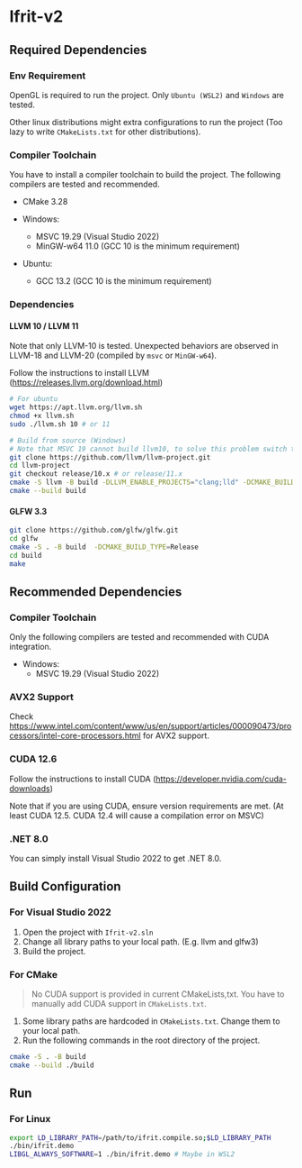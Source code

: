 # Ifrit-v2 

## Required Dependencies

### Env Requirement

OpenGL is required to run the project. Only `Ubuntu (WSL2)` and `Windows` are tested.

Other linux distributions might extra configurations to run the project (Too lazy to write `CMakeLists.txt` for other distributions).

### Compiler Toolchain

You have to install a compiler toolchain to build the project. The following compilers are tested and recommended.
- CMake 3.28
- Windows: 
  - MSVC 19.29 (Visual Studio 2022)
  - MinGW-w64 11.0 (GCC 10 is the minimum requirement)

- Ubuntu:
  - GCC 13.2 (GCC 10 is the minimum requirement)


### Dependencies
#### LLVM 10 / LLVM 11

Note that only LLVM-10 is tested. Unexpected behaviors are observed in LLVM-18 and LLVM-20 (compiled by `msvc` or `MinGW-w64`).

Follow the instructions to install LLVM (https://releases.llvm.org/download.html)

```bash
# For ubuntu
wget https://apt.llvm.org/llvm.sh
chmod +x llvm.sh
sudo ./llvm.sh 10 # or 11
```

```bash
# Build from source (Windows)
# Note that MSVC 19 cannot build llvm10, to solve this problem switch to llvm11 or use mingw-w64
git clone https://github.com/llvm/llvm-project.git
cd llvm-project
git checkout release/10.x # or release/11.x
cmake -S llvm -B build -DLLVM_ENABLE_PROJECTS="clang;lld" -DCMAKE_BUILD_TYPE=Release
cmake --build build
```

#### GLFW 3.3

```bash
git clone https://github.com/glfw/glfw.git
cd glfw
cmake -S . -B build  -DCMAKE_BUILD_TYPE=Release
cd build
make
```



## Recommended Dependencies

### Compiler Toolchain

Only the following compilers are tested and recommended with CUDA integration.
- Windows: 
  - MSVC 19.29 (Visual Studio 2022)


### AVX2 Support

Check https://www.intel.com/content/www/us/en/support/articles/000090473/processors/intel-core-processors.html for AVX2 support.

### CUDA 12.6

Follow the instructions to install CUDA (https://developer.nvidia.com/cuda-downloads)

Note that if you are using CUDA, ensure version requirements are met. (At least CUDA 12.5. CUDA 12.4 will cause a compilation error on MSVC)

### .NET 8.0

You can simply install Visual Studio 2022 to get .NET 8.0.


## Build Configuration

### For Visual Studio 2022

1. Open the project with `Ifrit-v2.sln`
2. Change all library paths to your local path. (E.g. llvm and glfw3)
3. Build the project.

### For CMake

> No CUDA support is provided in current CMakeLists,txt. You have to manually add CUDA support in `CMakeLists.txt`.

1. Some library paths are hardcoded in `CMakeLists.txt`. Change them to your local path.
2. Run the following commands in the root directory of the project.
```bash
cmake -S . -B build 
cmake --build ./build
```

## Run

### For Linux
```bash
export LD_LIBRARY_PATH=/path/to/ifrit.compile.so;$LD_LIBRARY_PATH
./bin/ifrit.demo
LIBGL_ALWAYS_SOFTWARE=1 ./bin/ifrit.demo # Maybe in WSL2
```

